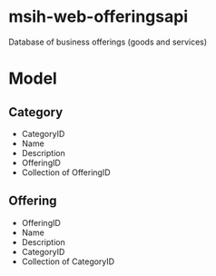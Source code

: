 # msih-web-offeringsapi
Database of business offerings (goods and services)

# Model
## Category
- CategoryID
- Name
- Description
- OfferingID
- Collection of OfferingID

## Offering
- OfferingID
- Name
- Description
- CategoryID
- Collection of CategoryID
